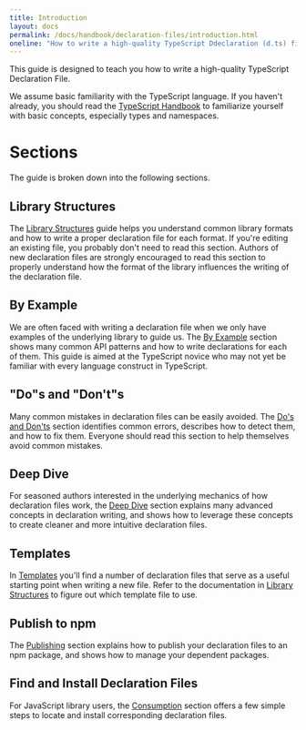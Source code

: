 ```yaml
---
title: Introduction
layout: docs
permalink: /docs/handbook/declaration-files/introduction.html
oneline: "How to write a high-quality TypeScript Ddeclaration (d.ts) file"
---
```


This guide is designed to teach you how to write a high-quality TypeScript Declaration File.

We assume basic familiarity with the TypeScript language.
If you haven't already, you should read the [TypeScript Handbook](https://www.typescriptlang.org/docs/handbook/basic-types.html)
to familiarize yourself with basic concepts, especially types and namespaces.

# Sections

The guide is broken down into the following sections.

## Library Structures

The [Library Structures](/docs/handbook/declaration-files/library-structures.html) guide helps you understand common library formats and how to write a proper declaration file for each format.
If you're editing an existing file, you probably don't need to read this section.
Authors of new declaration files are strongly encouraged to read this section to properly understand how the format of the library influences the writing of the declaration file.

## By Example

We are often faced with writing a declaration file when we only have examples of the underlying library to guide us.
The [By Example](/docs/handbook/declaration-files/by-example.html) section shows many common API patterns and how to write declarations for each of them.
This guide is aimed at the TypeScript novice who may not yet be familiar with every language construct in TypeScript.

## "Do"s and "Don't"s

Many common mistakes in declaration files can be easily avoided.
The [Do's and Don'ts](/docs/handbook/declaration-files/do-s-and-don-ts.html) section identifies common errors,
describes how to detect them,
and how to fix them.
Everyone should read this section to help themselves avoid common mistakes.

## Deep Dive

For seasoned authors interested in the underlying mechanics of how declaration files work,
the [Deep Dive](/docs/handbook/declaration-files/deep-dive.html) section explains many advanced concepts in declaration writing,
and shows how to leverage these concepts to create cleaner and more intuitive declaration files.

## Templates

In [Templates](/docs/handbook/declaration-files/templates.html) you'll find a number of declaration files that serve as a useful starting point
when writing a new file.
Refer to the documentation in [Library Structures](/docs/handbook/declaration-files/library-structures.html) to figure out which template file to use.

## Publish to npm

The [Publishing](/docs/handbook/declaration-files/publishing.html) section explains how to publish your declaration files to an npm package, and shows how to manage your dependent packages.

## Find and Install Declaration Files

For JavaScript library users, the [Consumption](/docs/handbook/declaration-files/consumption.html) section offers a few simple steps to locate and install corresponding declaration files.
